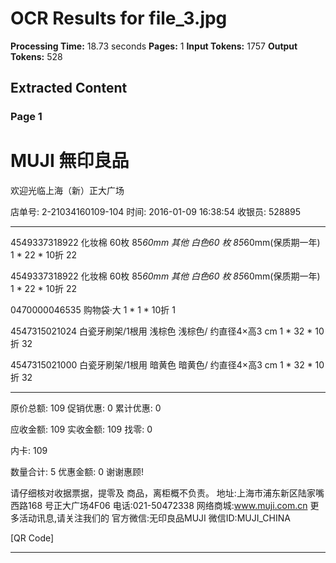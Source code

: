 # OCR Results for file_3.jpg

**Processing Time:** 18.73 seconds
**Pages:** 1
**Input Tokens:** 1757
**Output Tokens:** 528

## Extracted Content

### Page 1

# MUJI 無印良品

欢迎光临上海（新）正大广场

店单号: 2-21034160109-104
时间: 2016-01-09 16:38:54
收银员: 528895

---

4549337318922
化妆棉 60枚 85*60mm 其他 白色60
枚 85*60mm(保质期一年)
1 * 22 * 10折 22

4549337318922
化妆棉 60枚 85*60mm 其他 白色60
枚 85*60mm(保质期一年)
1 * 22 * 10折 22

0470000046535
购物袋·大
1 * 1 * 10折 1

4547315021024
白瓷牙刷架/1根用 浅棕色 浅棕色/
约直径4×高3 cm
1 * 32 * 10折 32

4547315021000
白瓷牙刷架/1根用 暗黄色 暗黄色/
约直径4×高3 cm
1 * 32 * 10折 32

---

原价总额: 109
促销优惠: 0
累计优惠: 0

应收金额: 109
实收金额: 109
找零: 0

内卡: 109

数量合计: 5 优惠金额: 0
谢谢惠顾!

请仔细核对收据票据，提零及
商品，离柜概不负责。
地址:上海市浦东新区陆家嘴西路168
号正大广场4F06
电话:021-50472338
网络商城:www.muji.com.cn
更多活动讯息,请关注我们的
官方微信:无印良品MUJI
微信ID:MUJI_CHINA

[QR Code]

---

